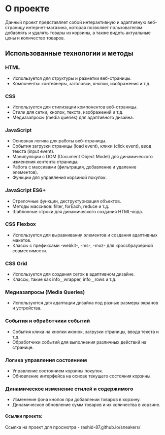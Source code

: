 # О проекте

Данный проект представляет собой интерактивную и адаптивную веб-страницу интернет-магазина, которая позволяет пользователям добавлять и удалять товары из корзины, а также видеть актуальные цены и количество товаров.

## Использованные технологии и методы

### HTML
- Используется для структуры и разметки веб-страницы.
- Компоненты: контейнеры, заголовки, кнопки, изображения и т.д.

### CSS
- Используется для стилизации компонентов веб-страницы.
- Стили для сетки, кнопок, текста, изображений и т.д.
- Медиазапросы (media queries) для адаптивного дизайна.

### JavaScript
- Основная логика для работы веб-страницы.
- События загрузки страницы (load event), клики (click event), ввод текста (input event).
- Манипуляции с DOM (Document Object Model) для динамического изменения контента страницы.
- Работа с массивами (фильтрация, добавление и удаление элементов).
- Функции для управления корзиной покупок.

### JavaScript ES6+
- Стрелочные функции, деструктуризация объектов.
- Методы массивов: filter, forEach, reduce и т.д.
- Шаблонные строки для динамического создания HTML-кода.

### CSS Flexbox
- Используется для выравнивания элементов и создания адаптивных макетов.
- Классы с префиксами -webkit-, -ms-, -moz- для кроссбраузерной совместимости.

### CSS Grid
- Используется для создания сеток в адаптивном дизайне.
- Классы, такие как info__wrapper, info__rows и т.д.

### Медиазапросы (Media Queries)
- Используются для адаптации дизайна под разные размеры экранов и устройства.

### События и обработчики событий
- События клика на кнопки иконок, загрузки страницы, ввода текста и т.д.
- Обработчики событий для выполнения различных действий на странице.

### Логика управления состоянием
- Управление состоянием корзины покупок.
- Обновление интерфейса на основе текущего состояния корзины.

### Динамическое изменение стилей и содержимого
- Изменение фона кнопок при добавлении товаров в корзину.
- Динамическое обновление сумм товаров и их количества в корзине.

#### Ссылки проекта:
Ссылка на проект для просмотра - rashid-87.github.io/sneakers/
